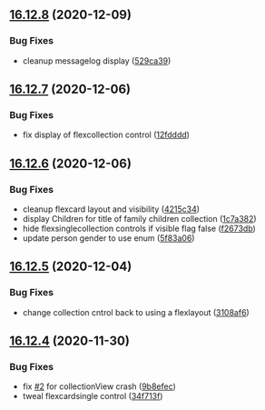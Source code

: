 ## [16.12.8](https://github.com/phandcock/GrampsView/compare/v16.12.7...v16.12.8) (2020-12-09)


### Bug Fixes

* cleanup messagelog display ([529ca39](https://github.com/phandcock/GrampsView/commit/529ca397a3a7fca206a1be17a25b8840afa02cf7))



## [16.12.7](https://github.com/phandcock/GrampsView/compare/v16.12.6...v16.12.7) (2020-12-06)


### Bug Fixes

* fix display of flexcollection control ([12fdddd](https://github.com/phandcock/GrampsView/commit/12fdddd0e184d2b3b40eaf7e063e721c3ce61186))



## [16.12.6](https://github.com/phandcock/GrampsView/compare/v16.12.5...v16.12.6) (2020-12-06)


### Bug Fixes

* cleanup flexcard layout and visibility ([4215c34](https://github.com/phandcock/GrampsView/commit/4215c34ccf87f41e8981981dd07082a2b07fcde9))
* display Children for title of family children collection ([1c7a382](https://github.com/phandcock/GrampsView/commit/1c7a382ddf1f46900f2428e64a316cc0dbc0098c))
* hide flexsinglecollection controls if visible flag false ([f2673db](https://github.com/phandcock/GrampsView/commit/f2673db585050f00dbd1a391a841da8eefb4f51d))
* update person gender to use enum ([5f83a06](https://github.com/phandcock/GrampsView/commit/5f83a06240921df2d5e6f5787e31d940639fc898))



## [16.12.5](https://github.com/phandcock/GrampsView/compare/v16.12.4...v16.12.5) (2020-12-04)


### Bug Fixes

* change collection cntrol back to using a flexlayout ([3108af6](https://github.com/phandcock/GrampsView/commit/3108af6c190795ad5b2a9045f3b7fa4cf938cc43))



## [16.12.4](https://github.com/phandcock/GrampsView/compare/v16.12.3...v16.12.4) (2020-11-30)


### Bug Fixes

* fix [#2](https://github.com/phandcock/GrampsView/issues/2) for collectionView crash ([9b8efec](https://github.com/phandcock/GrampsView/commit/9b8efec279766b7e5ea99f703c2b5b8d2ad6c155))
* tweal flexcardsingle control ([34f713f](https://github.com/phandcock/GrampsView/commit/34f713fddb5a146eff505c398e022760fe83359c))



